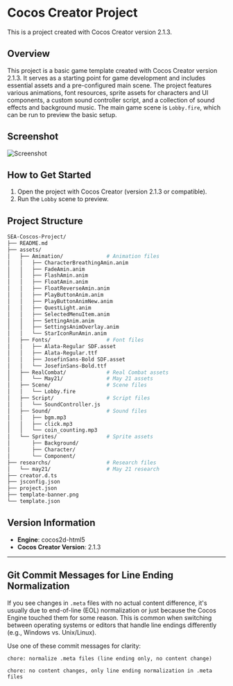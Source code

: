 # Cocos Creator Project

This is a project created with Cocos Creator version 2.1.3.

## Overview

This project is a basic game template created with Cocos Creator version 2.1.3. It serves as a starting point for game development and includes essential assets and a pre-configured main scene. The project features various animations, font resources, sprite assets for characters and UI components, a custom sound controller script, and a collection of sound effects and background music. The main game scene is `Lobby.fire`, which can be run to preview the basic setup.

## Screenshot

![Screenshot](https://github.com/VN-Levie/SEA-Coscos-Project/blob/main/screenshot/screenshot.png?raw=true)

## How to Get Started

1. Open the project with Cocos Creator (version 2.1.3 or compatible).
2. Run the `Lobby` scene to preview.

## Project Structure

```bash
SEA-Coscos-Project/
├── README.md
├── assets/
│   ├── Amimation/              # Animation files
│   │   ├── CharacterBreathingAmin.anim
│   │   ├── FadeAmin.anim
│   │   ├── FlashAmin.anim
│   │   ├── FloatAmin.anim
│   │   ├── FloatReverseAmin.anim
│   │   ├── PlayButtonAnim.anim
│   │   ├── PlayButtonAnimNew.anim
│   │   ├── QuestLight.anim
│   │   ├── SelectedMenuItem.anim
│   │   ├── SettingAnim.anim
│   │   ├── SettingsAnimOverlay.anim
│   │   └── StarIconRunAmin.anim
│   ├── Fonts/                  # Font files
│   │   ├── Alata-Regular SDF.asset
│   │   ├── Alata-Regular.ttf
│   │   ├── JosefinSans-Bold SDF.asset
│   │   └── JosefinSans-Bold.ttf
│   ├── RealCombat/             # Real Combat assets
│   │   └── May21/              # May 21 assets
│   ├── Scene/                  # Scene files
│   │   └── Lobby.fire
│   ├── Script/                 # Script files
│   │   └── SoundController.js
│   ├── Sound/                  # Sound files
│   │   ├── bgm.mp3
│   │   ├── click.mp3
│   │   └── coin_counting.mp3
│   └── Sprites/                # Sprite assets
│       ├── Background/
│       ├── Character/
│       └── Component/
├── researchs/                  # Research files
│   └── may21/                  # May 21 research
├── creator.d.ts
├── jsconfig.json
├── project.json
├── template-banner.png
└── template.json
```

## Version Information

* **Engine**: cocos2d-html5
* **Cocos Creator Version**: 2.1.3

---

## Git Commit Messages for Line Ending Normalization

If you see changes in `.meta` files with no actual content difference, it's usually due to end-of-line (EOL) normalization or just because the Cocos Engine touched them for some reason. This is common when switching between operating systems or editors that handle line endings differently (e.g., Windows vs. Unix/Linux).

Use one of these commit messages for clarity:

```text
chore: normalize .meta files (line ending only, no content change)

chore: no content changes, only line ending normalization in .meta files
```
